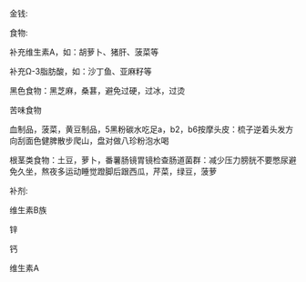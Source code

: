 金钱:



食物:

补充维生素A，如：胡萝卜、猪肝、菠菜等

补充Ω-3脂肪酸，如：沙丁鱼、亚麻籽等

黑色食物：黑芝麻，桑葚，避免过硬，过冰，过烫

苦味食物

血制品，菠菜，黄豆制品，5黑粉碳水吃足a，b2，b6按摩头皮：梳子逆着头发方向刮面色健脾散步爬山，盘对做八珍粉泡水喝

根茎类食物：土豆，萝卜，番薯肠镜胃镜检查肠道菌群：减少压力膀胱不要憋尿避免久坐，熬夜多运动睡觉蹬脚后跟西瓜，芹菜，绿豆，菠萝



补剂:

维生素B族

锌

钙

维生素A

